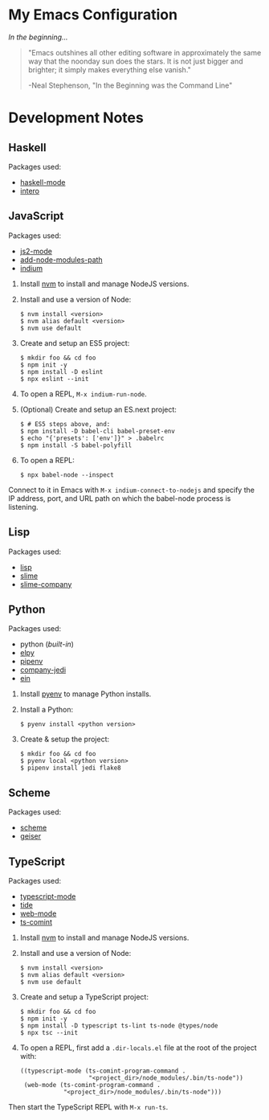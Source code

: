 # My Emacs Configuration

*In the beginning...*

> "Emacs outshines all other editing software in approximately the
> same way that the noonday sun does the stars.  It is not just bigger
> and brighter; it simply makes everything else vanish."
>
> -Neal Stephenson, "In the Beginning was the Command Line"

# Development Notes

## Haskell

Packages used:

* [haskell-mode](https://github.com/haskell/haskell-mode)
* [intero](https://commercialhaskell.github.io/intero/)

## JavaScript

Packages used:

* [js2-mode](https://github.com/mooz/js2-mode/)
* [add-node-modules-path](https://github.com/codesuki/add-node-modules-path)
* [indium](https://indium.readthedocs.io/en/latest/index.html)

1. Install [nvm](https://github.com/creationix/nvm) to install and manage NodeJS versions.

2. Install and use a version of Node:

    ```
    $ nvm install <version>
    $ nvm alias default <version>
    $ nvm use default
    ```

3. Create and setup an ES5 project:

    ```
    $ mkdir foo && cd foo
    $ npm init -y
    $ npm install -D eslint
    $ npx eslint --init
    ```

4. To open a REPL, `M-x indium-run-node`.

5. (Optional) Create and setup an ES.next project:

    ```
    $ # ES5 steps above, and:
    $ npm install -D babel-cli babel-preset-env
    $ echo "{'presets': ['env']}" > .babelrc
    $ npm install -S babel-polyfill
    ```

6. To open a REPL:

    ```
    $ npx babel-node --inspect
    ```

Connect to it in Emacs with `M-x indium-connect-to-nodejs` and specify
the IP address, port, and URL path on which the babel-node process is
listening.

## Lisp

Packages used:

* [lisp](*built-in*)
* [slime](https://common-lisp.net/project/slime/)
* [slime-company](https://github.com/anwyn/slime-company)

## Python

Packages used:

* python (*built-in*)
* [elpy](https://elpy.readthedocs.io/en/latest/index.html)
* [pipenv](https://github.com/pwalsh/pipenv.el)
* [company-jedi](https://github.com/syohex/emacs-company-jedi)
* [ein](http://millejoh.github.io/emacs-ipython-notebook/)

1. Install [pyenv](https://github.com/pyenv/pyenv) to manage Python installs.

2. Install a Python:

    ```
    $ pyenv install <python version>
    ```

3. Create & setup the project:

    ```
    $ mkdir foo && cd foo
    $ pyenv local <python version>
    $ pipenv install jedi flake8
    ```

## Scheme

Packages used:

* [scheme](*built-in*)
* [geiser](http://www.nongnu.org/geiser/)

## TypeScript

Packages used:

* [typescript-mode](https://github.com/ananthakumaran/typescript.el)
* [tide](https://github.com/ananthakumaran/tide)
* [web-mode](http://web-mode.org/)
* [ts-comint](https://github.com/josteink/ts-comint)

1. Install [nvm](https://github.com/creationix/nvm) to install and manage NodeJS versions.

2. Install and use a version of Node:

    ```
    $ nvm install <version>
    $ nvm alias default <version>
    $ nvm use default
    ```

3. Create and setup a TypeScript project:

    ```
    $ mkdir foo && cd foo
    $ npm init -y
    $ npm install -D typescript ts-lint ts-node @types/node
    $ npx tsc --init
    ```

4. To open a REPL, first add a `.dir-locals.el` file at the root of
the project with:

    ```
    ((typescript-mode (ts-comint-program-command .
                       "<project_dir>/node_modules/.bin/ts-node"))
     (web-mode (ts-comint-program-command .
                "<project_dir>/node_modules/.bin/ts-node")))
    ```

Then start the TypeScript REPL with `M-x run-ts`.
